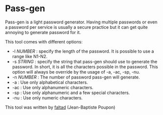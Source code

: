 Pass-gen
=========

Pass-gen is a light password generator. Having multiple passwords or even a password per service is usually a secure practice but it can
get quite annoying to generate password for it.

This tool comes with different options:

 - -l _NUMBER_ : specify the length of the password. It is possible to use a range like N1-N2.
 - -s _STRING_ : specify the string that pass-gen should use to generate the password. In short, it is all the characters possible in the password. This option will always be override by the usage of -a, -ac, -sp, -nu.
 - -n _NUMBER_ : The number of password pass-gen will generate.
 - -a : Use only alphabetical characters.
 - -ac : Use only alphanumeric characters.
 - -sp : Use only alphanumeric and a few special characters.
 - -nu : Use only numeric characters.

This tool was written by [faltad] (Jean-Baptiste Poupon)

 [faltad]: http://faltad.sbrk.org/
